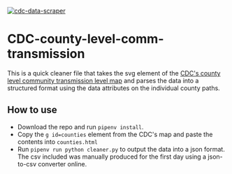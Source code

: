 [![cdc-data-scraper](https://github.com/johndhancock/CDC-county-level-comm-transmission/actions/workflows/scraper.yml/badge.svg)](https://github.com/johndhancock/CDC-county-level-comm-transmission/actions/workflows/scraper.yml)

# CDC-county-level-comm-transmission

This is a quick cleaner file that takes the svg element of the [CDC's county level community transmission level map](https://covid.cdc.gov/covid-data-tracker/#county-view) and parses the data into a structured format using the data attributes on the individual county paths.

## How to use

- Download the repo and run `pipenv install`.
- Copy the `g id=counties` element from the CDC's map and paste the contents into `counties.html`
- Run `pipenv run python cleaner.py` to output the data into a json format. The csv included was manually produced for the first day using a json-to-csv converter online. 

